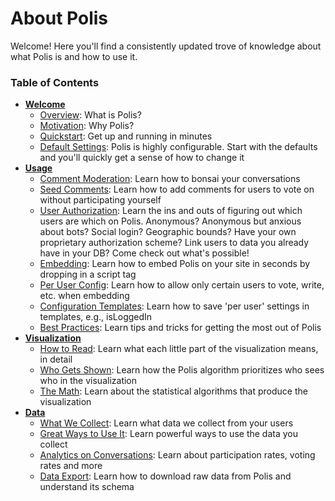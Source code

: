 # About Polis

Welcome! Here you'll find a consistently updated trove of knowledge about what Polis is and how to use it.

### Table of Contents

* **[Welcome](welcome/README.md)**
  * [Overview](welcome/Overview.md): What is Polis?
  * [Motivation](welcome/Motivation.md): Why Polis?
  * [Quickstart](welcome/Quickstart.md): Get up and running in minutes
  * [Default Settings](welcome/DefaultSettings.md): Polis is highly configurable. Start with the defaults and you'll quickly get a sense of how to change it
* **[Usage](usage/README.md)**
  * [Comment Moderation](usage/CommentModeration.md): Learn how to bonsai your conversations
  * [Seed Comments](usage/SeedComments.md): Learn how to add comments for users to vote on without participating yourself
  * [User Authorization](usage/UserAuthorization.md): Learn the ins and outs of figuring out which users are which on Polis. Anonymous? Anonymous but anxious about bots? Social login? Geographic bounds? Have your own proprietary authorization scheme? Link users to data you already have in your DB? Come check out what's possible!
  * [Embedding](usage/Embedding.md): Learn how to embed Polis on your site in seconds by dropping in a script tag
  * [Per User Config](usage/PerUserConfig): Learn how to allow only certain users to vote, write, etc. when embedding
  * [Configuration Templates](usage/ConfigurationTemplates.md): Learn how to save 'per user' settings in templates, e.g., isLoggedIn
  * [Best Practices](usage/BestPractices.md): Learn tips and tricks for getting the most out of Polis
* **[Visualization](visualization/README.md)**
  * [How to Read](visualization/HowToRead.md): Learn what each little part of the visualization means, in detail
  * [Who Gets Shown](visualization/WhoGetsShown.md): Learn how the Polis algorithm prioritizes who sees who in the visualization
  * [The Math](visualization/TheMath.md): Learn about the statistical algorithms that produce the visualization
* **[Data](data/README.md)**
  * [What We Collect](data/WhatWeCollect.md): Learn what data we collect from your users
  * [Great Ways to Use It](data/HowToUse.md): Learn powerful ways to use the data you collect
  * [Analytics on Conversations](data/Analytics.md): Learn about participation rates, voting rates and more
  * [Data Export](data/Export.md): Learn how to download raw data from Polis and understand its schema